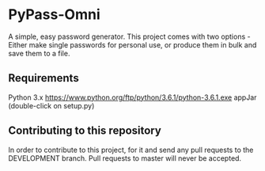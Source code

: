 # PyPass-Omni
A simple, easy password generator. This project comes with two options - Either make single passwords for personal use, or produce them in bulk and save them to a file.

## Requirements
Python 3.x https://www.python.org/ftp/python/3.6.1/python-3.6.1.exe
appJar (double-click on setup.py)

## Contributing to this repository
In order to contribute to this project, for it and send any pull requests to the DEVELOPMENT branch. Pull requests to master will never be accepted.
